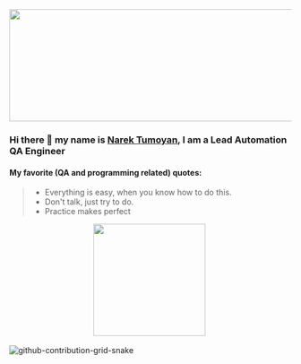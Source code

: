 <img src="https://media.giphy.com/media/QpVUMRUJGokfqXyfa1/giphy.gif" width="1000" height="200"/>
  </div>
  
### Hi there 👋 my name is [Narek Tumoyan](https://www.linkedin.com/in/narek-tumoyan/), I am a Lead Automation QA Engineer                                                                                                                                                 
  #### My favorite (QA and programming related) quotes:
> - Everything is easy, when you know how to do this.  
> - Don't talk, just try to do.
> - Practice makes perfect

<p align="center"> <img src="https://media.giphy.com/media/iSQvCHnEuN0eIQwJh7/giphy.gif" width="200" height="200"/>&nbsp; </p>

![github-contribution-grid-snake](https://user-images.githubusercontent.com/118332660/204910545-f01797ea-aef5-485d-b834-f9a82e14d9fd.svg)
